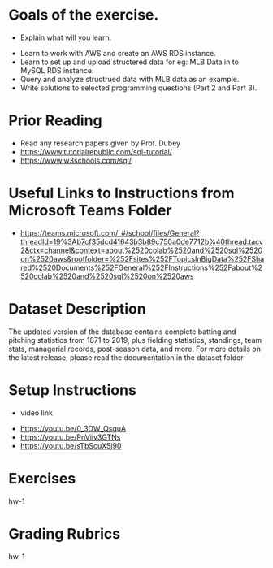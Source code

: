 # Goals of the exercise. 

- Explain what will you learn.

 * Learn to work with AWS and create an AWS RDS instance.
 * Learn to set up and upload structered data for eg: MLB Data in to MySQL RDS instance.
 * Query and analyze structrued data with MLB data as an example.
 * Write solutions to selected programming questions (Part 2 and Part 3).


# Prior Reading
  
 * Read any research papers given by Prof. Dubey
 * https://www.tutorialrepublic.com/sql-tutorial/
 * https://www.w3schools.com/sql/


# Useful Links to Instructions from Microsoft Teams Folder

 * https://teams.microsoft.com/_#/school/files/General?threadId=19%3Ab7cf35dcd41643b3b89c750a0de7712b%40thread.tacv2&ctx=channel&context=about%2520colab%2520and%2520sql%2520on%2520aws&rootfolder=%252Fsites%252FTopicsInBigData%252FShared%2520Documents%252FGeneral%252FInstructions%252Fabout%2520colab%2520and%2520sql%2520on%2520aws


# Dataset Description

The updated version of the database contains complete batting and pitching statistics from 1871 to 2019, plus fielding statistics, standings, team stats, managerial records, post-season data, and more. For more details on the latest release, please read the documentation in the dataset folder


# Setup Instructions

 - video link
 * https://youtu.be/0_3DW_QsquA
 * https://youtu.be/PnViiv3GTNs
 * https://youtu.be/sTbScuX5j90

# Exercises
 hw-1


# Grading Rubrics
 hw-1



